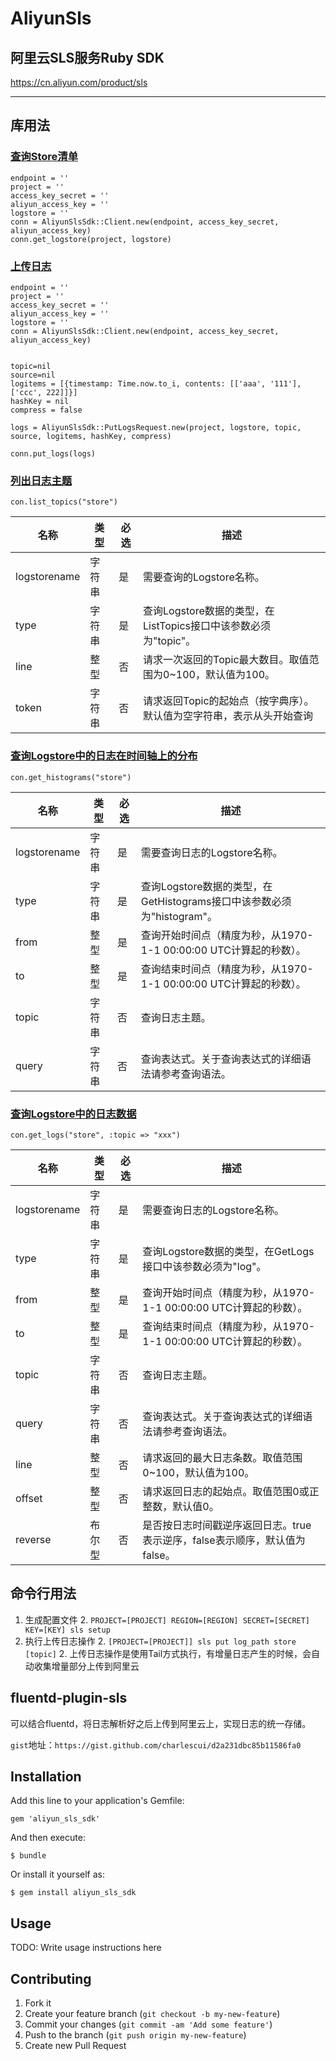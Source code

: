 # AliyunSls

## 阿里云SLS服务Ruby SDK


https://cn.aliyun.com/product/sls

------------
## 库用法

### [查询Store清单](http://docs.aliyun.com/#/pub/sls/api/apilist&ListLogstores)

```
endpoint = ''
project = ''
access_key_secret = ''
aliyun_access_key = ''
logstore = ''
conn = AliyunSlsSdk::Client.new(endpoint, access_key_secret, aliyun_access_key)
conn.get_logstore(project, logstore)
```

### [上传日志](http://docs.aliyun.com/#/pub/sls/api/apilist&PutLogs)
```
endpoint = ''
project = ''
access_key_secret = ''
aliyun_access_key = ''
logstore = ''
conn = AliyunSlsSdk::Client.new(endpoint, access_key_secret, aliyun_access_key)


topic=nil
source=nil
logitems = [{timestamp: Time.now.to_i, contents: [['aaa', '111'], ['ccc', 222]]}]
hashKey = nil
compress = false

logs = AliyunSlsSdk::PutLogsRequest.new(project, logstore, topic, source, logitems, hashKey, compress)

conn.put_logs(logs)
```

### [列出日志主题](http://docs.aliyun.com/#/pub/sls/api/apilist&ListTopics)

    con.list_topics("store")

|名称|  类型|  必选|  描述|
|-----|-----|----|-----|
|logstorename|    字符串| 是|   需要查询的Logstore名称。|
|type|    字符串| 是|   查询Logstore数据的类型，在ListTopics接口中该参数必须为"topic"。|
|line|    整型|  否|   请求一次返回的Topic最大数目。取值范围为0~100，默认值为100。|
|token|   字符串| 否|   请求返回Topic的起始点（按字典序）。默认值为空字符串，表示从头开始查询 |Logstore中的日志Topic。

### [查询Logstore中的日志在时间轴上的分布](http://docs.aliyun.com/#/pub/sls/api/apilist&GetHistograms)

    con.get_histograms("store")

|名称|  类型|  必选|  描述|
|----|----|------|------|
|logstorename|    字符串| 是|   需要查询日志的Logstore名称。|
|type|    字符串| 是|   查询Logstore数据的类型，在GetHistograms接口中该参数必须为"histogram"。|
|from|    整型|  是|   查询开始时间点（精度为秒，从1970-1-1 00:00:00 UTC计算起的秒数）。|
|to|  整型|  是|   查询结束时间点（精度为秒，从1970-1-1 00:00:00 UTC计算起的秒数）。|
|topic|   字符串| 否|   查询日志主题。|
|query|   字符串| 否|   查询表达式。关于查询表达式的详细语法请参考查询语法。|

### [查询Logstore中的日志数据](http://docs.aliyun.com/#/pub/sls/api/apilist&GetLogs)

    con.get_logs("store", :topic => "xxx")

|名称 |  类型|  必选|  描述|
|---|---|---|------------|
|logstorename |    字符串| 是|   需要查询日志的Logstore名称。|
|type |    字符串| 是|   查询Logstore数据的类型，在GetLogs接口中该参数必须为"log"。|
|from |    整型|  是|   查询开始时间点（精度为秒，从1970-1-1 00:00:00 UTC计算起的秒数）。|
|to |  整型|  是|   查询结束时间点（精度为秒，从1970-1-1 00:00:00 UTC计算起的秒数）。|
|topic |   字符串| 否|   查询日志主题。|
|query |   字符串| 否|   查询表达式。关于查询表达式的详细语法请参考查询语法。|
|line |    整型|  否|   请求返回的最大日志条数。取值范围0~100，默认值为100。|
|offset |  整型|  否|   请求返回日志的起始点。取值范围0或正整数，默认值0。|
|reverse | 布尔型| 否|   是否按日志时间戳逆序返回日志。true表示逆序，false表示顺序，默认值为false。|

## 命令行用法

1. 生成配置文件
    2. `PROJECT=[PROJECT] REGION=[REGION] SECRET=[SECRET] KEY=[KEY] sls setup`
1. 执行上传日志操作
    2. `[PROJECT=[PROJECT]] sls put log_path store [topic]`
    2. 上传日志操作是使用Tail方式执行，有增量日志产生的时候，会自动收集增量部分上传到阿里云
    
## fluentd-plugin-sls

可以结合fluentd，将日志解析好之后上传到阿里云上，实现日志的统一存储。

`gist`地址：`https://gist.github.com/charlescui/d2a231dbc85b11586fa0`

## Installation

Add this line to your application's Gemfile:

    gem 'aliyun_sls_sdk'

And then execute:

    $ bundle

Or install it yourself as:

    $ gem install aliyun_sls_sdk

## Usage

TODO: Write usage instructions here

## Contributing

1. Fork it
2. Create your feature branch (`git checkout -b my-new-feature`)
3. Commit your changes (`git commit -am 'Add some feature'`)
4. Push to the branch (`git push origin my-new-feature`)
5. Create new Pull Request
